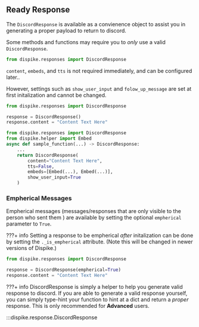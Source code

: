 ## Ready Response

The ``DiscordResponse`` is available as a convienence object to assist you in generating a proper payload to return to discord. 

Some methods and functions may require you to *only* use a valid ``DiscordResponse``. 

```python
from dispike.responses import DiscordResponse
```

``content``, ``embeds``, and ``tts`` is not required immediately, and can be configured later..

However, settings such as ``show_user_input`` and ``folow_up_message`` are set at first initalization and cannot be changed.  


```python
from dispike.responses import DiscordResponse

response = DiscordResponse()
response.content = "Content Text Here"
```

```python
from dispike.responses import DiscordResponse
from dispike.helper import Embed
async def sample_function(...) -> DiscordResponse:
    ...
    return DiscordResponse(
        content="Content Text Here",
        tts=False,
        embeds=[Embed(...), Embed(...)],
        show_user_input=True
    )
```


### Empherical Messages
Empherical messages (messages/responses that are only visible to the person who sent them ) are available by setting the optional ``empherical`` parameter to ``True``. 

???+ info
    Setting a response to be empherical *after* initalization can be done by setting the ``._is_empherical`` attribute. (Note this will be changed in newer versions of Dispike.)

```python
from dispike.responses import DiscordResponse

response = DiscordResponse(empherical=True)
response.content = "Content Text Here"
```

???+ info
    DiscordResponse is simply a helper to help you generate valid response to discord. If you are able to generate a valid response yourself, you can simply type-hint your function to hint at a dict and return a *proper* response. This is only recommended for **Advanced** users.

:::dispike.response.DiscordResponse